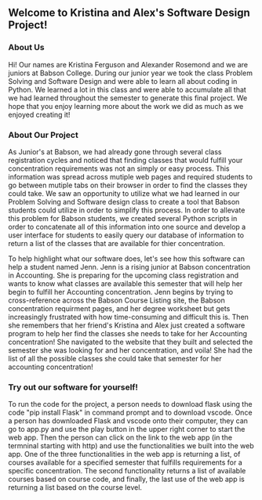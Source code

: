 ## **Welcome to Kristina and Alex's Software Design Project!**

### About Us

Hi! Our names are Kristina Ferguson and Alexander Rosemond and we are juniors at Babson College. During our junior year we took the class Problem Solving and Software Design and were able to learn all about coding in Python. We learned a lot in this class and were able to accumulate all that we had learned throughout the semester to generate this final project. We hope that you enjoy learning more about the work we did as much as we enjoyed creating it!

### About Our Project

As Junior's at Babson, we had already gone through several class registration cycles and noticed that finding classes that would fulfill your concentration requirements was not an simply or easy process. This information was spread across mutiple web pages and required students to go between mutiple tabs on their browser in order to find the classes they could take. We saw an opportunity to utilize what we had learned in our Problem Solving and Software design class to create a tool that Babson students could utilize in order to simplify this process. In order to allevate this problem for Babson students, we created several Python scripts in order to concatenate all of this information into one source and develop a user interface for students to easily query our database of information to return a list of the classes that are available for thier concentration. 

To help highlight what our software does, let's see how this software can help a student named Jenn. Jenn is a rising junior at Babson concentration in Accounting. She is preparing for the upcoming class registration and wants to know what classes are available this semester that will help her begin to fulfill her Accounting concentration. Jenn begins by trying to cross-reference across the Babson Course Listing site, the Babson concentration requirment pages, and her degree worksheet but gets increasingly frustrated with how time-consuming and difficult this is. Then she remembers that her friend's Kristina and Alex just created a software program to help her find the classes she needs to take for her Accounting concentration! She navigated to the website that they built and selected the semester she was looking for and her concentration, and voila! She had the list of all the possible classes she could take that semester for her accounting concentration!

### Try out our software for yourself!
To run the code for the project, a person needs to download flask using the code "pip install Flask"
in command prompt and to download vscode. Once a person has downloaded Flask and vscode onto their computer, they can go to app.py and use the play button in the upper right corner to start the web app. Then the person can click on the link to the web app (in the termninal starting with http) and use the functionalities we built into the web app. One of the three functionalities in the web app is returning a list, of courses available for a specified semester that fulfills requirements for a specific concentration. The second functionality returns a list of available courses based on course code, and finally, the last use of the web app is returning a list based on the course level.

